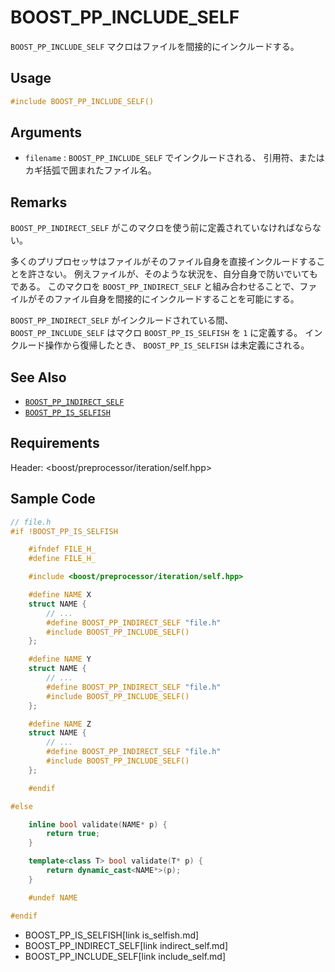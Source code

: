 # BOOST_PP_INCLUDE_SELF

`BOOST_PP_INCLUDE_SELF` マクロはファイルを間接的にインクルードする。

## Usage

```cpp
#include BOOST_PP_INCLUDE_SELF()
```

## Arguments

- `filename` :
	`BOOST_PP_INCLUDE_SELF` でインクルードされる、
	引用符、またはカギ括弧で囲まれたファイル名。

## Remarks

`BOOST_PP_INDIRECT_SELF` がこのマクロを使う前に定義されていなければならない。

多くのプリプロセッサはファイルがそのファイル自身を直接インクルードすることを許さない。
例えファイルが、そのような状況を、自分自身で防いでいてもである。
このマクロを `BOOST_PP_INDIRECT_SELF` と組み合わせることで、ファイルがそのファイル自身を間接的にインクルードすることを可能にする。

`BOOST_PP_INDIRECT_SELF` がインクルードされている間、`BOOST_PP_INCLUDE_SELF` はマクロ `BOOST_PP_IS_SELFISH` を `1` に定義する。
インクルード操作から復帰したとき、 `BOOST_PP_IS_SELFISH` は未定義にされる。

## See Also

- [`BOOST_PP_INDIRECT_SELF`](indirect_self.md)
- [`BOOST_PP_IS_SELFISH`](is_selfish.md)

## Requirements

Header: &lt;boost/preprocessor/iteration/self.hpp&gt;

## Sample Code

```cpp
// file.h
#if !BOOST_PP_IS_SELFISH

	#ifndef FILE_H_
	#define FILE_H_

	#include <boost/preprocessor/iteration/self.hpp>

	#define NAME X
	struct NAME {
		// ...
		#define BOOST_PP_INDIRECT_SELF "file.h"
		#include BOOST_PP_INCLUDE_SELF()
	};

	#define NAME Y
	struct NAME {
		// ...
		#define BOOST_PP_INDIRECT_SELF "file.h"
		#include BOOST_PP_INCLUDE_SELF()
	};

	#define NAME Z
	struct NAME {
		// ...
		#define BOOST_PP_INDIRECT_SELF "file.h"
		#include BOOST_PP_INCLUDE_SELF()
	};

	#endif

#else

	inline bool validate(NAME* p) {
		return true;
	}

	template<class T> bool validate(T* p) {
		return dynamic_cast<NAME*>(p);
	}

	#undef NAME

#endif
```
* BOOST_PP_IS_SELFISH[link is_selfish.md]
* BOOST_PP_INDIRECT_SELF[link indirect_self.md]
* BOOST_PP_INCLUDE_SELF[link include_self.md]

